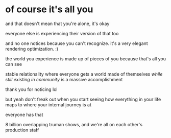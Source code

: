 # of course it's all you

and that doesn't mean that you're alone, it's okay

everyone else is experiencing their version of that too

and no one notices because you can't recognize. it's a very elegant rendering optimization. :)

the world you experience is made up of pieces of you because that's all you can see

stable relationality where everyone gets a world made of themselves _while still existing in community_ is a massive accomplishment

thank you for noticing lol

but yeah don't freak out when you start seeing how everything in your life maps to where your internal journey is at

everyone has that

8 billion overlapping truman shows, and we're all on each other's production staff
